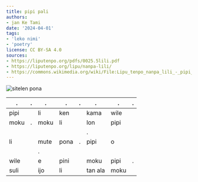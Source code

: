 ```yaml
---
title: pipi pali
authors:
- jan Ke Tami
date: '2024-04-01'
tags:
- 'leko nimi'
- 'poetry'
license: CC BY-SA 4.0
sources:
- https://liputenpo.org/pdfs/0025.5lili.pdf
- https://liputenpo.org/lipu/nanpa-lili/
- https://commons.wikimedia.org/wiki/File:Lipu_tenpo_nanpa_lili_-_pipi_pali.png
---
```


![sitelen pona](https://upload.wikimedia.org/wikipedia/commons/7/71/Lipu_tenpo_nanpa_lili_-_pipi_pali.png)

| .    | .   | .    | .    | .   | .       | .    | .   |
| ---- | --- | ---- | ---- | --- | ------- | ---- | --- |
| pipi |     | li   | ken  |     | kama    | wile |
| moku | .   | moku | li   |     | lon     | pipi |
|      |     |      |      |     | .       |
| li   |     | mute | pona | .   | pipi    | o    |
|      |     | .    |
| wile |     | e    | pini |     | moku    | pipi | .   |
| suli |     | ijo  | li   |     | tan ala | moku |